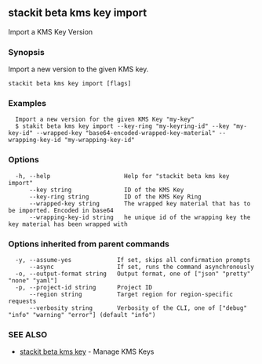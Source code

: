 ## stackit beta kms key import

Import a KMS Key Version

### Synopsis

Import a new version to the given KMS key.

```
stackit beta kms key import [flags]
```

### Examples

```
  Import a new version for the given KMS Key "my-key"
  $ stakit beta kms key import --key-ring "my-keyring-id" --key "my-key-id" --wrapped-key "base64-encoded-wrapped-key-material" --wrapping-key-id "my-wrapping-key-id"
```

### Options

```
  -h, --help                     Help for "stackit beta kms key import"
      --key string               ID of the KMS Key
      --key-ring string          ID of the KMS Key Ring
      --wrapped-key string       The wrapped key material that has to be imported. Encoded in base64
      --wrapping-key-id string   he unique id of the wrapping key the key material has been wrapped with
```

### Options inherited from parent commands

```
  -y, --assume-yes             If set, skips all confirmation prompts
      --async                  If set, runs the command asynchronously
  -o, --output-format string   Output format, one of ["json" "pretty" "none" "yaml"]
  -p, --project-id string      Project ID
      --region string          Target region for region-specific requests
      --verbosity string       Verbosity of the CLI, one of ["debug" "info" "warning" "error"] (default "info")
```

### SEE ALSO

* [stackit beta kms key](./stackit_beta_kms_key.md)	 - Manage KMS Keys

